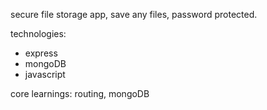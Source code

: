 secure file storage app, save any files, password protected.

technologies:
- express
- mongoDB
- javascript

core learnings: routing, mongoDB
